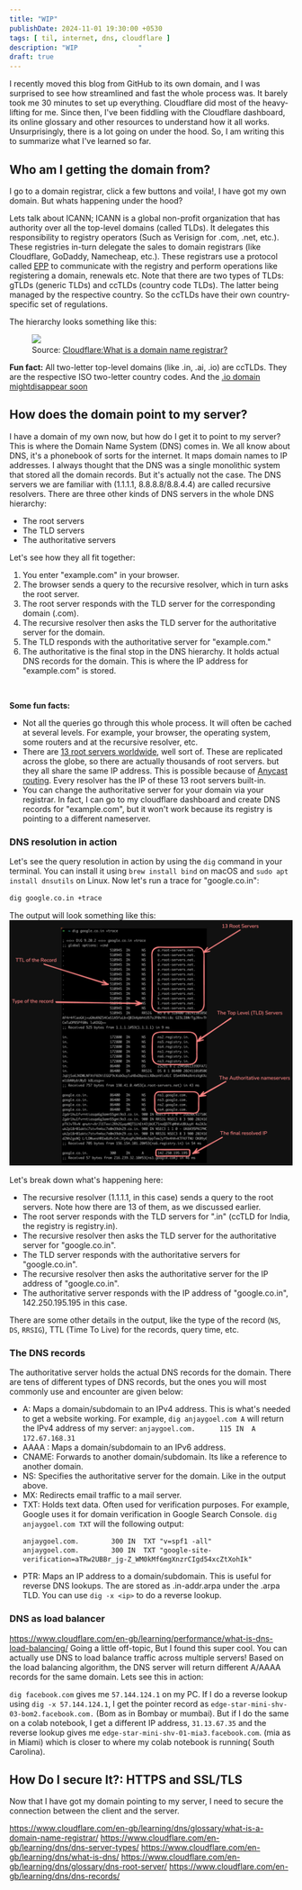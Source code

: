 ```yaml
---
title: "WIP"
publishDate: 2024-11-01 19:30:00 +0530
tags: [ til, internet, dns, cloudflare ]
description: "WIP               "
draft: true
---
```


I recently moved this blog from GitHub to its own domain, and I was surprised to see how streamlined and fast the whole
process was. It barely took me 30 minutes to set up everything. Cloudflare did most of the heavy-lifting for me. Since
then, I've been fiddling with the Cloudflare dashboard, its online glossary and other resources to understand how it all
works. Unsurprisingly, there is a lot going on under the hood. So, I am writing this to summarize what I've learned so
far.

## Who am I getting the domain from?

I go to a domain registrar, click a few buttons and voila!, I have got my own domain. But whats happening under the
hood?

Lets talk about ICANN; ICANN is a global non-profit organization that has authority over all the top-level
domains (called TLDs). It delegates this responsibility to registry operators (Such as Verisign for .com, .net, etc.).
These registries in-turn delegate the sales to domain registrars (like Cloudflare, GoDaddy, Namecheap, etc.). These
registrars use a protocol called [EPP](https://en.wikipedia.org/wiki/Extensible_Provisioning_Protocol) to communicate
with the registry and perform operations like registering a domain, renewals etc.
Note that there are two types of TLDs:
gTLDs (generic TLDs) and ccTLDs (country code TLDs). The latter being managed by the respective country. So the ccTLDs
have their own country-specific set of regulations.

The hierarchy looks something like this:
<figure>
<img src="https://www.cloudflare.com/img/learning/dns/glossary/what-is-a-domain-name-registrar/registrar-flow.png">
<figcaption>Source: <a href="https://www.cloudflare.com/en-gb/learning/dns/glossary/what-is-a-domain-name-registrar/">Cloudflare:What is a domain name registrar?
</a> </figcaption>
</figure>


**Fun fact:** All two-letter top-level domains (like .in, .ai, .io) are ccTLDs. They are the respective ISO two-letter
country codes. And the [.io domain mightdisappear soon](https://every.to/p/the-disappearance-of-an-internet-domain)

## How does the domain point to my server?

I have a domain of my own now, but how do I get it to point to my server? This is where the Domain Name System (DNS)
comes in. We all know about DNS, it's a phonebook of sorts for the internet. It maps domain names to IP addresses. I
always thought that the DNS was a single monolithic system that stored all the domain records. But it's actually not the
case. The DNS servers we are familiar with (1.1.1.1, 8.8.8.8/8.8.4.4) are called recursive resolvers. There are three
other kinds of DNS servers in the whole DNS hierarchy:

* The root servers
* The TLD servers
* The authoritative servers

Let's see how they all fit together:

1. You enter "example.com" in your browser.
2. The browser sends a query to the recursive resolver, which in turn asks the root server.
3. The root server responds with the TLD server for the corresponding domain (.com).
4. The recursive resolver then asks the TLD server for the authoritative server for the domain.
5. The TLD responds with the authoritative server for "example.com."
6. The authoritative is the final stop in the DNS hierarchy. It holds actual DNS records for the domain. This is where
   the IP address for "example.com" is stored.

<br>

**Some fun facts:**

* Not all the queries go through this whole process. It will often be cached at several levels. For example, your
  browser, the operating system, some routers and at the recursive resolver, etc.
* There are [13 root servers worldwide](https://www.iana.org/domains/root/servers), well sort of. These are replicated
  across the globe, so there are actually thousands of root servers. but they all share the same IP address. This is
  possible because of [Anycast routing](https://www.cloudflare.com/en-gb/learning/dns/what-is-anycast-dns/). Every
  resolver has the IP of these 13 root servers built-in.
* You can change the authoritative server for your domain via your registrar. In fact, I can go to my cloudflare
  dashboard and create DNS records for "example.com", but it won't work because its registry is pointing to a
  different nameserver.

### DNS resolution in action

Let's see the query resolution in action by using the `dig` command in your terminal.
You can install it using `brew install bind` on macOS and `sudo apt install dnsutils` on Linux.
Now let's run a trace for "google.co.in":

```bash
dig google.co.in +trace
```

The output will look something like this:
![dig trace output](../../assets/images/wip/dig-trace-output.png)

Let's break down what's happening here:

* The recursive resolver (1.1.1.1, in this case) sends a query to the root servers.
  Note how there are 13 of them, as we discussed earlier.
* The root server responds with the TLD servers for ".in" (ccTLD for India, the registry is registry.in).
* The recursive resolver then asks the TLD server for the authoritative server for "google.co.in".
* The TLD server responds with the authoritative servers for "google.co.in".
* The recursive resolver then asks the authoritative server for the IP address of "google.co.in".
* The authoritative server responds with the IP address of "google.co.in", 142.250.195.195 in this case.

There are some other details in the output, like the type of the record (`NS`, `DS`, `RRSIG`), TTL (Time To Live)
for the records, query time, etc.

### The DNS records

The authoritative server holds the actual DNS records for the domain. There are tens of different types of DNS records,
but the ones you will most commonly use and encounter are given below:

* A: Maps a domain/subdomain to an IPv4 address. This is what's needed to get a website working. For example,
  `dig anjaygoel.com A` will return the IPv4 address of my server: `anjaygoel.com.		115	IN	A	172.67.168.31`
* AAAA : Maps a domain/subdomain to an IPv6 address.
* CNAME: Forwards to another domain/subdomain. Its like a reference to another domain.
* NS: Specifies the authoritative server for the domain. Like in the output above.
* MX: Redirects email traffic to a mail server.
* TXT: Holds text data. Often used for verification purposes. For example, Google uses it for domain verification in
  Google Search Console. `dig anjaygoel.com TXT` will the following output:
  ```
  anjaygoel.com.		300	IN	TXT	"v=spf1 -all"
  anjaygoel.com.		300	IN	TXT	"google-site-verification=aTRw2UBBr_jg-Z_WM0kMf6mgXnzrCIgd54xcZtXohIk"
  ```
* PTR: Maps an IP address to a domain/subdomain. This is useful for reverse DNS lookups. The are stored as <reverse-ip>
  .in-addr.arpa under the .arpa TLD. You can use `dig -x <ip>` to do a reverse lookup.

### DNS as load balancer

https://www.cloudflare.com/en-gb/learning/performance/what-is-dns-load-balancing/
Going a little off-topic, But I found this super cool. You can actually use DNS to load balance traffic across multiple
servers! Based on the load balancing algorithm, the DNS server will return different A/AAAA records for the same domain.
Lets see this in action:

`dig facebook.com` gives me `57.144.124.1` on my PC. If I do a reverse lookup using `dig -x 57.144.124.1`, I get the
pointer record as `edge-star-mini-shv-03-bom2.facebook.com.` (Bom as in Bombay or mumbai). But if I do the same on a
colab notebook, I get a different IP address, `31.13.67.35` and the reverse lookup gives me
`edge-star-mini-shv-01-mia3.facebook.com`. (mia as in Miami) which is closer to where my colab notebook is running(
South Carolina).

## How Do I secure It?: HTTPS and SSL/TLS

Now that I have got my domain pointing to my server, I need to secure the connection between the client and the server.

https://www.cloudflare.com/en-gb/learning/dns/glossary/what-is-a-domain-name-registrar/
https://www.cloudflare.com/en-gb/learning/dns/dns-server-types/
https://www.cloudflare.com/en-gb/learning/dns/what-is-dns/
https://www.cloudflare.com/en-gb/learning/dns/glossary/dns-root-server/
https://www.cloudflare.com/en-gb/learning/dns/dns-records/
